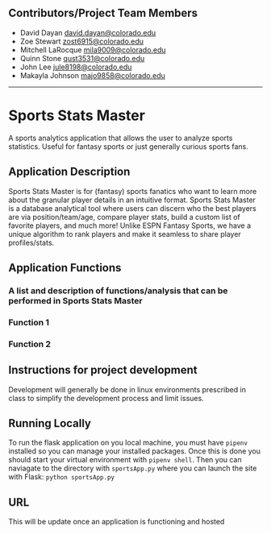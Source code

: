 ## Contributors/Project Team Members 
- David Dayan <david.dayan@colorado.edu>
- Zoe Stewart <zost6915@colorado.edu>
- Mitchell LaRocque <mila9009@colorado.edu>
- Quinn Stone <qust3531@colorado.edu>
- John Lee <jule8198@colorado.edu>
- Makayla Johnson <majo9858@colorado.edu>
---
# Sports Stats Master
A sports analytics application that allows the user to analyze sports statistics. Useful for fantasy sports or just generally curious sports fans.

## Application Description
 Sports Stats Master is for (fantasy) sports fanatics who want to learn more about the granular player details in an intuitive format. Sports Stats Master is a database analytical tool where users can discern who the best players are via position/team/age, compare player stats, build a custom list of favorite players, and much more! Unlike ESPN Fantasy Sports, we have a unique algorithm to rank players and make it seamless to share player profiles/stats.

## Application Functions
### A list and description of functions/analysis that can be performed in Sports Stats Master
### Function 1
### Function 2

 ## Instructions for project development
 Development will generally be done in linux environments prescribed in class to simplify the development process and limit issues.

 ## Running Locally
To run the flask application on you local machine, you must have `pipenv` installed so you can manage your installed packages. Once this is done you should start your virtual environment with `pipenv shell`. Then you can naviagate to the directory with `sportsApp.py` where you can launch the site with Flask: `python sportsApp.py`

 ## URL
 This will be update once an application is functioning and hosted

